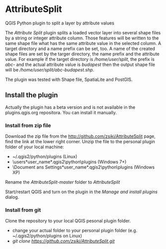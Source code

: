 # AttributeSplit
QGIS Python plugin to split a layer by attribute values

The _Attribute Split_ plugin splits a loaded vector layer into several
shape files by a string or integer attribute column. Those features will be written to 
the same shape file what has the same attribute value in the selected column.
A target directory and a name prefix can be set, too. A name of the created 
shape files are set by the targer directory, the name prefix and the attribute
value. For example if the target directory is _/home/user/split_, the prefix is 
_abc-_ and the actual attribute value is _budapest_ then the output shape file
will be _/home/user/split/abc-budapest.shp_.

The plugin was tested with Shape file, SpatiaLite and PostGIS.

## Install the plugin

Actually the plugin has a beta version and is not available in the plugins.qgis.org
repositora. You can install it manually.

### Install from zip file

Download the zip file from the http://github.com/zsiki/AttributeSplit page, find the link
at the lower right corner. Unzip the file to the personal plugin folder of your local
machine:

- ~/.qgis2/python/plugins (Linux)
- \users\*user_name*\.qgis2\python\plugins (Windows 7+)
- \Document ans Settings\*user_name*\.qgis2\python\plugins (Windows XP)

Rename the *AttributeSplit-master* folder to *AttributeSplit*

Start/restart QGIS and turn on the plugin in the *Manage and install plugins* dialog.

### Install from git

Clone the repository to your local QGIS  pesonal plugin folder.

- change your actual folder to your personal plugin folder (e.g. ~/.qgis2/python/plugins on Linux)
- *git clone https://github.com/zsiki/AttributeSplit.git*
